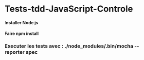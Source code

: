 # Tests-tdd-JavaScript-Controle 

#### Installer Node js

#### Faire npm install

### Executer les tests avec :  ./node_modules/.bin/mocha --reporter spec 
